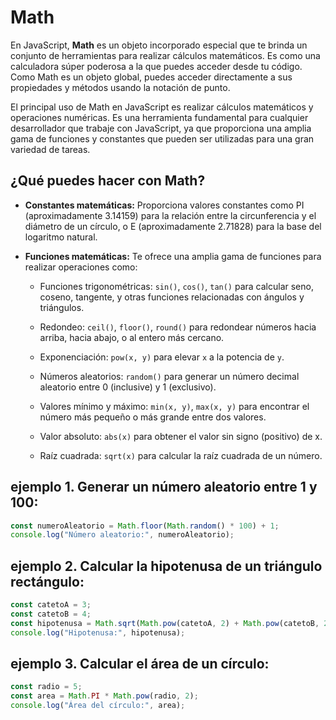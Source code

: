 # Math

En JavaScript, **Math** es un objeto incorporado especial que te brinda un conjunto de herramientas para realizar cálculos matemáticos. Es como una calculadora súper poderosa a la que puedes acceder desde tu código. Como Math es un objeto global, puedes acceder directamente a sus propiedades y métodos usando la notación de punto.

El principal uso de Math en JavaScript es realizar cálculos matemáticos y operaciones numéricas. Es una herramienta fundamental para cualquier desarrollador que trabaje con JavaScript, ya que proporciona una amplia gama de funciones y constantes que pueden ser utilizadas para una gran variedad de tareas.

## ¿Qué puedes hacer con Math?
- **Constantes matemáticas:** Proporciona valores constantes como PI (aproximadamente 3.14159) para la relación entre la circunferencia y el diámetro de un círculo, o E (aproximadamente 2.71828) para la base del logaritmo natural.

- **Funciones matemáticas:** Te ofrece una amplia gama de funciones para realizar operaciones como:
    - Funciones trigonométricas: `sin()`, `cos()`, `tan()` para calcular seno, coseno, tangente, y otras funciones relacionadas con ángulos y triángulos.

    - Redondeo: `ceil()`, `floor()`, `round()` para redondear números hacia arriba, hacia abajo, o al entero más cercano.

    - Exponenciación: `pow(x, y)` para elevar `x` a la potencia de `y`.

    - Números aleatorios: `random()` para generar un número decimal aleatorio entre 0 (inclusive) y 1 (exclusivo).

    - Valores mínimo y máximo: `min(x, y)`, `max(x, y)` para encontrar el número más pequeño o más grande entre dos valores.

    - Valor absoluto: `abs(x)` para obtener el valor sin signo (positivo) de x.

    - Raíz cuadrada: `sqrt(x)` para calcular la raíz cuadrada de un número.
## ejemplo 1. Generar un número aleatorio entre 1 y 100:
``` Javascript
const numeroAleatorio = Math.floor(Math.random() * 100) + 1;
console.log("Número aleatorio:", numeroAleatorio);
```
## ejemplo 2. Calcular la hipotenusa de un triángulo rectángulo:
``` Javascript
const catetoA = 3;
const catetoB = 4;
const hipotenusa = Math.sqrt(Math.pow(catetoA, 2) + Math.pow(catetoB, 2));
console.log("Hipotenusa:", hipotenusa);
```
## ejemplo 3. Calcular el área de un círculo:
``` Javascript
const radio = 5;
const area = Math.PI * Math.pow(radio, 2);
console.log("Área del círculo:", area);
``` 





